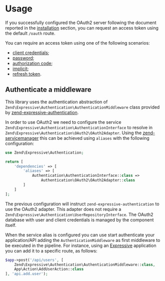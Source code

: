 # Usage

If you successfully configured the OAuth2 server following the document reported
in the [installation](intro.md) section, you can request an access token using
the default `/oauth` route.

You can require an access token using one of the following scenarios:

- [client credentials](grant/client_credentials.md);
- [password](grant/password.md);
- [authorization code](grant/auth_code.md);
- [implicit](grant/implicit.md);
- [refresh token](grant/refresh_token.md).

## Authenticate a middleware

This library uses the authentication abstraction of `Zend\Expressive\Authentication\AuthenticationMiddleware`
class provided by [zend-expressive-authentication](https://github.com/zendframework/zend-expressive-authentication).

In order to use OAuth2 we need to configure the service `Zend\Expressive\Authentication\AuthenticationInterface`
to resolve in `Zend\Expressive\Authentication\OAuth2\OAuth2Adapter`. Using the
[zend-servicemanager](https://github.com/zendframework/zend-servicemanager) this
can be achieved using `aliases` with the following configuration:

```php
use Zend\Expressive\Authentication;

return [
    'dependencies' => [
        'aliases' => [
            Authentication\AuthenticationInterface::class =>
                Authentication\OAuth2\OAuth2Adapter::class
        ]
    ]
];
```

The previous configuration will instruct `zend-expressive-authentication` to use
the OAuth2 adapter. This adapter does not require a `Zend\Expressive\Authentication\UserRepositoryInterface`.
The OAuth2 database with user and client credentials is managed by the component
itself.

When the service alias is configured you can use start authenticate your
application/API adding the `AuthenticationMiddleware` as first middleware to be
executed in the pipeline. For instance, using an [Expressive](https://docs.zendframework.com/zend-expressive/)
application you can add it to a specific route, as follows:

```php
$app->post('/api/users', [
    Zend\Expressive\Authentication\AuthenticationMiddleware::class,
    App\Action\AddUserAction::class
], 'api.add.user');
```
